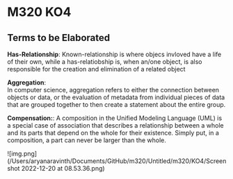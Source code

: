 # M320 KO4

## Terms to be Elaborated

**Has-Relationship**: 
Known-relationship is where objecs invloved have a life of their own, while a has-relatiobship is, when an/one object,
is also responsible for the creation and elimination of a related object

**Aggregation**:  
In computer science, aggregation refers to either the connection 
between objects or data, or the evaluation of metadata
from individual pieces of data that are grouped together to then create a statement about the entire group.


**Compensation:**: 
A composition in the Unified Modeling Language (UML) is a special case of association that describes a
relationship between a whole and its parts that depend
on the whole for their existence. Simply put, in a composition, a part can never be larger than the whole.




![img.png](/Users/aryanaravinth/Documents/GitHub/m320/Untitled/m320/KO4/Screenshot 2022-12-20 at 08.53.36.png)
